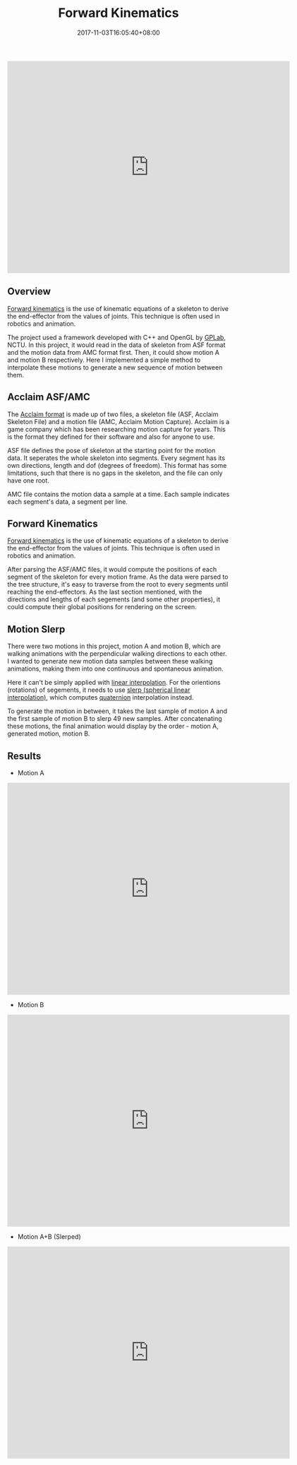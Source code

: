 ﻿---
title: "Forward Kinematics"
date: 2017-11-03T16:05:40+08:00
categories:
- Animation
tags:
- Animation
- Forward Kinematics
- FK
header:
 teaser: /assets/images/FK.gif
 og_image: /assets/images/FK.gif
---

<p style="text-align: center;"><iframe width="640" height="480" src="https://www.youtube.com/embed/hfiMgvOCtqc?rel=0" frameborder="0" allowfullscreen></iframe></p>

## Overview

[Forward kinematics](https://en.wikipedia.org/wiki/Forward_kinematics) is the use of kinematic equations of a skeleton to derive the end-effector from the values of joints. This technique is often used in robotics and animation.

The project used a framework developed with C++ and OpenGL by [GPLab](http://gpl.cs.nctu.edu.tw/), NCTU. In this project, it would read in the data of skeleton from ASF format and the motion data from AMC format first. Then, it could show motion A and motion B respectively. Here I implemented a simple method to interpolate these motions to generate a new sequence of motion between them.

## Acclaim ASF/AMC

The [Acclaim format](http://research.cs.wisc.edu/graphics/Courses/cs-838-1999/Jeff/ASF-AMC.html) is made up of two files, a skeleton file (ASF, Acclaim Skeleton File) and a motion file (AMC, Acclaim Motion Capture). Acclaim is a game company which has been researching motion capture for years. This is the format they defined for their software and also for anyone to use.

ASF file defines the pose of skeleton at the starting point for the motion data. It seperates the whole skeleton into segments. Every segment has its own directions, length and dof (degrees of freedom). This format has some limitations, such that there is no gaps in the skeleton, and the file can only have one root.

AMC file contains the motion data a sample at a time. Each sample indicates each segment's data, a segment per line.

## Forward Kinematics

[Forward kinematics](https://en.wikipedia.org/wiki/Forward_kinematics) is the use of kinematic equations of a skeleton to derive the end-effector from the values of joints. This technique is often used in robotics and animation.

After parsing the ASF/AMC files, it would compute the positions of each segment of the skeleton for every motion frame. As the data were parsed to the tree structure, it's easy to traverse from the root to every segments until reaching the end-effectors. As the last section mentioned, with the directions and lengths of each segements (and some other properties), it could compute their global positions for rendering on the screen.

## Motion Slerp

There were two motions in this project, motion A and motion B, which are walking animations with the perpendicular walking directions to each other. I wanted to generate new motion data samples between these walking animations, making them into one continuous and spontaneous animation.

Here it can't be simply applied with [linear interpolation](https://en.wikipedia.org/wiki/Linear_interpolation). For the orientions (rotations) of segements, it needs to use [slerp (spherical linear interpolation)](https://en.wikipedia.org/wiki/Slerp), which computes [quaternion](https://en.wikipedia.org/wiki/Quaternion) interpolation instead.

To generate the motion in between, it takes the last sample of motion A and the first sample of motion B to slerp 49 new samples. After concatenating these motions, the final animation would display by the order - motion A, generated motion, motion B.

## Results

- Motion A

<iframe width="640" height="480" src="https://www.youtube.com/embed/hfiMgvOCtqc?rel=0" frameborder="0" allowfullscreen></iframe>

- Motion B

<iframe width="640" height="480" src="https://www.youtube.com/embed/G5fqcsrlvzs?rel=0" frameborder="0" allowfullscreen></iframe>

- Motion A+B (Slerped)

<iframe width="640" height="480" src="https://www.youtube.com/embed/ZUpzu59V6M4?rel=0" frameborder="0" allowfullscreen></iframe>

